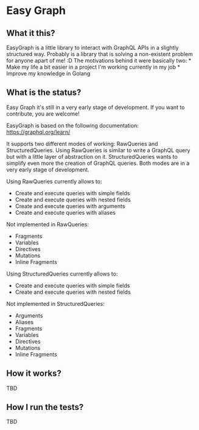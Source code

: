 # Easy Graph

## What it this?

EasyGraph is a little library to interact with GraphQL APIs in a slightly structured way. Probably is a library that is solving
a non-existent problem for anyone apart of me! :D The motivations behind it were basically two:
    * Make my life a bit easier in a project I'm working currently in my job
    * Improve my knowledge in Golang

## What is the status?

 Easy Graph it's still in a very early stage of development. If you want to contribute, you are welcome!

 EasyGraph is based on the following documentation: https://graphql.org/learn/  

 It supports two different modes of working: RawQueries and StructuredQueries. Using RawQueries is similar to write a GraphQL
  query but with a little layer of abstraction on it. StructuredQueries wants to simplify even more the creation of GraphQL queries. Both modes
  are in a very early stage of development. 

Using RawQueries currently allows to:
* Create and execute queries with simple fields 
* Create and execute queries with nested fields
* Create and execute queries with arguments
* Create and execute queries with aliases

Not implemented in RawQueries:
* Fragments
* Variables
* Directives
* Mutations
* Inline Fragments

Using StructuredQueries currently allows to:
* Create and execute queries with simple fields 
* Create and execute queries with nested fields

Not implemented in StructuredQueries:
* Arguments
* Aliases
* Fragments
* Variables
* Directives
* Mutations
* Inline Fragments

 ## How it works?

TBD

 ## How I run the tests?

TBD

